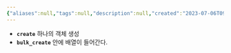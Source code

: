 ```yaml
---
{"aliases":null,"tags":null,"description":null,"created":"2023-07-06T09:47:20","updated":"2023-07-15T21:30:21","title":"creating in {django query}","dg-publish":true,"permalink":"/docs/creating in {django query}/","dgPassFrontmatter":true}
---
```


- **`create`** 하나의 객체 생성
- **`bulk_create`** 안에 배열이 들어간다.
